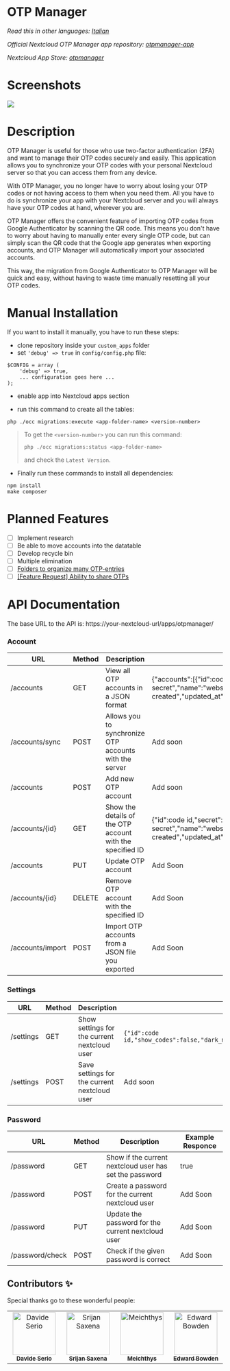 <!--
SPDX-FileCopyrightText: Matteo Convertino <matteo@convertino.cloud>
SPDX-License-Identifier: CC0-1.0
-->

# OTP Manager

*Read this in other languages: [Italian](README.it.md)*

*Official Nextcloud OTP Manager app repository: [otpmanager-app](https://github.com/matteo-convertino/otpmanager-app)*

*Nextcloud App Store: [otpmanager](https://apps.nextcloud.com/apps/otpmanager)*

# Screenshots
<img src="img/screenshots/1.png">

# Description
OTP Manager is useful for those who use two-factor authentication (2FA) and want to manage their OTP codes securely and easily. 
This application allows you to synchronize your OTP codes with your personal Nextcloud server so that you can access them from any device.

With OTP Manager, you no longer have to worry about losing your OTP codes or not having access to them when you need them. 
All you have to do is synchronize your app with your Nextcloud server and you will always have your OTP codes at hand, wherever you are.

OTP Manager offers the convenient feature of importing OTP codes from Google Authenticator by scanning the QR code. 
This means you don't have to worry about having to manually enter every single OTP code, but can simply scan the QR code that the Google app generates when exporting 
accounts, and OTP Manager will automatically import your associated accounts.

This way, the migration from Google Authenticator to OTP Manager will be quick and easy, without having to waste time manually resetting all your OTP codes.

# Manual Installation

If you want to install it manually, you have to run these steps:

- clone repository inside your `custom_apps` folder
- set `'debug' => true` in `config/config.php` file:
```
$CONFIG = array (
    'debug' => true,
    ... configuration goes here ...
);

```
- enable app into Nextcloud apps section

- run this command to create all the tables: 
```
php ./occ migrations:execute <app-folder-name> <version-number>
```
> To get the `<version-number>` you can run this command:
> ```
> php ./occ migrations:status <app-folder-name>
> ```
> and check the `Latest Version`.

- Finally run these commands to install all dependencies:
```
npm install
make composer
```
    
# Planned Features
- [ ] Implement research
- [ ] Be able to move accounts into the datatable
- [ ] Develop recycle bin
- [ ] Multiple elimination
- [ ] [Folders to organize many OTP-entries](https://github.com/matteo-convertino/otpmanager-nextcloud/issues/12)
- [ ] [[Feature Request] Ability to share OTPs](https://github.com/matteo-convertino/otpmanager-nextcloud/issues/13)

# API Documentation
The base URL to the API is: https://your-nextcloud-url/apps/otpmanager/

### Account
| URL | Method | Description | Example Responce |
| --- | ------ | ------------| --------------- |
| /accounts | GET | View all OTP accounts in a JSON format | {"accounts":[{"id":code id,"secret":"your-secret","name":"website","issuer":"","digits":6,"type":"totp","period":30,"algorithm":0,"counter":null,"icon":"default","position":0,"user_id":"username","created_at":"time created","updated_at":"time last updated","deleted_at":null}]} |
| /accounts/sync | POST | Allows you to synchronize OTP accounts with the server | Add soon |
| /accounts | POST | Add new OTP account | Add soon |
| /accounts/{id} | GET | Show the details of the OTP account with the specified ID | {"id":code id,"secret":"your-secret","name":"website","issuer":"","digits":6,"type":"totp","period":30,"algorithm":0,"counter":null,"icon":"default","position":0,"user_id":"username","created_at":"time created","updated_at":"time last updated","deleted_at":null} |
| /accounts | PUT | Update OTP account | Add Soon |
| /accounts/{id} | DELETE | Remove OTP account with the specified ID | Add Soon |
| /accounts/import | POST | Import OTP accounts from a JSON file you exported | Add Soon |

### Settings
| URL | Method | Description | Example Responce |
| --- | ------ | ----------- | ---------------- |
| /settings | GET | Show settings for the current nextcloud user | ```{"id":code id,"show_codes":false,"dark_mode":true,"records_per_page":"10","user_id":"username"}``` |
| /settings | POST | Save settings for the current nextcloud user | Add soon |

### Password
| URL | Method | Description | Example Responce |
| --- | ------ | ----------- | ---------------- |
| /password | GET | Show if the current nextcloud user has set the password | true |
| /password | POST | Create a password for the current nextcloud user | Add Soon |
| /password | PUT | Update the password for the current nextcloud user | Add Soon |
| /password/check | POST | Check if the given password is correct | Add Soon |

## Contributors ✨

Special thanks go to these wonderful people:
<table>
  <tbody>
    <tr>
      <td align="center" valign="top" width="14.28%"><a href="https://github.com/davideserio"><img src="https://avatars.githubusercontent.com/u/90445202?v=4" width="100px;" alt="Davide Serio"/><br /><sub><b>Davide Serio</b></sub></a><br /></td>
      <td align="center" valign="top" width="14.28%"><a href="https://github.com/srijansaxena11"><img src="https://avatars.githubusercontent.com/u/34964694?v=4" width="100px;" alt="Srijan Saxena"/><br /><sub><b>Srijan Saxena</b></sub></a><br /></td>
      <td align="center" valign="top" width="14.28%"><a href="https://github.com/meichthys"><img src="https://avatars.githubusercontent.com/u/10717998?v=4" width="100px;" alt="Meichthys"/><br /><sub><b>Meichthys</b></sub></a><br /></td>
      <td align="center" valign="top" width="14.28%"><a href="https://github.com/beatles1"><img src="https://avatars.githubusercontent.com/u/1923058?v=4" width="100px;" alt=" Edward Bowden"/><br /><sub><b>Edward Bowden</b></sub></a><br /></td>
    </tr>
  </tbody>
</table>
